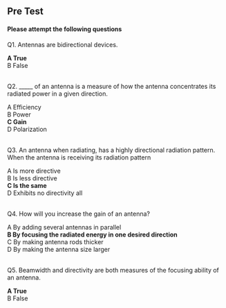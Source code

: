 ##  Pre Test 
#### Please attempt the following questions
  
  
Q1. Antennas are bidirectional devices.<br>

<b>A   True</b>    
B   False   
<br>


Q2. _____ of an antenna is a measure of how the antenna concentrates its radiated power in a given direction.<br>

A   Efficiency  
B   Power  
<b>C   Gain</b>   
D   Polarization  
<br>


Q3. An antenna when radiating, has a highly directional radiation pattern. When the antenna is receiving its radiation pattern
<br>

A   Is more directive   
B   Is less directive   
<b>C   Is the same</b>  
D   Exhibits no directivity all  
<br>  


Q4. How will you increase the gain of an antenna?<br>
  
A   By adding several antennas in parallel  
<b>B   By focusing the radiated energy in one desired direction</b>  
C   By making antenna rods thicker    
D   By making the antenna size larger     
<br>


Q5. Beamwidth and directivity are both measures of the focusing ability of an antenna.<br>

<b>A   True</b>    
B   False

